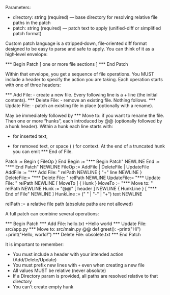 Parameters:
- directory: string (required) — base directory for resolving relative file paths in the patch
- patch: string (required) — patch text to apply (unified-diff or simplified patch format)

Custom patch language is a stripped‑down, file‑oriented diff format designed to be easy to parse and safe to apply. You can think of it as a high‑level envelope:

*** Begin Patch
[ one or more file sections ]
*** End Patch

Within that envelope, you get a sequence of file operations.
You MUST include a header to specify the action you are taking.
Each operation starts with one of three headers:

*** Add File: <path> - create a new file. Every following line is a + line (the initial contents).
*** Delete File: <path> - remove an existing file. Nothing follows.
*** Update File: <path> - patch an existing file in place (optionally with a rename).

May be immediately followed by *** Move to: <new path> if you want to rename the file.
Then one or more “hunks”, each introduced by @@ (optionally followed by a hunk header).
Within a hunk each line starts with:

- for inserted text,

* for removed text, or
  space ( ) for context.
  At the end of a truncated hunk you can emit *** End of File.

Patch     := Begin { FileOp } End
Begin     := "*** Begin Patch" NEWLINE
End       := "*** End Patch" NEWLINE
FileOp    := AddFile | DeleteFile | UpdateFile
AddFile   := "*** Add File: " relPath NEWLINE { "+" line NEWLINE }
DeleteFile:= "*** Delete File: " relPath NEWLINE
UpdateFile:= "*** Update File: " relPath NEWLINE [ MoveTo ] { Hunk }
MoveTo    := "*** Move to: " relPath NEWLINE
Hunk      := "@@" [ header ] NEWLINE { HunkLine } [ "*** End of File" NEWLINE ]
HunkLine  := (" " | "-" | "+") text NEWLINE

relPath   := a relative file path (absolute paths are not allowed)

A full patch can combine several operations:

*** Begin Patch
*** Add File: hello.txt
+Hello world
*** Update File: src/app.py
*** Move to: src/main.py
@@ def greet():
-print("Hi")
+print("Hello, world!")
*** Delete File: obsolete.txt
*** End Patch

It is important to remember:

- You must include a header with your intended action (Add/Delete/Update)
- You must prefix new lines with `+` even when creating a new file
- All <relPath> values MUST be relative (never absolute)
- If a Directory param is provided, all paths are resolved relative to that directory
- You can't create empty hunk